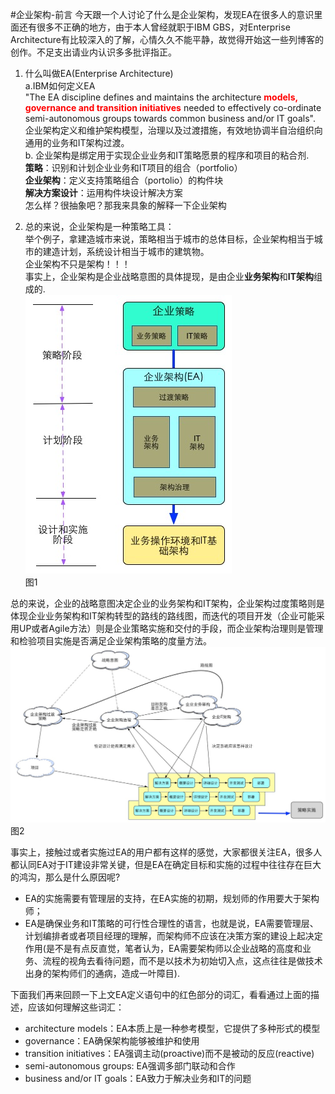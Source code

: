 #企业架构-前言
今天跟一个人讨论了什么是企业架构，发现EA在很多人的意识里面还有很多不正确的地方，由于本人曾经就职于IBM GBS，对Enterprise Architecture有比较深入的了解，心情久久不能平静，故觉得开始这一些列博客的创作。不足支出请业内认识多多批评指正。

1. 什么叫做EA(Enterprise Architecture)  
a.IBM如何定义EA  
"The EA discipline defines and maintains the architecture **<font color="red">models, governance and transition initiatives</font>** needed to effectively co-ordinate semi-autonomous groups towards common business and/or IT goals".  
企业架构定义和维护架构模型，治理以及过渡措施，有效地协调半自治组织向通用的业务和IT架构过渡。  
b. 企业架构是绑定用于实现企业业务和IT策略愿景的程序和项目的粘合剂.  
**策略**：识别和计划企业业务和IT项目的组合（portfolio）  
**企业架构**：定义支持策略组合（portolio）的构件块  
**解决方案设计**：运用构件块设计解决方案  
怎么样？很抽象吧？那我来具象的解释一下企业架构

2. 总的来说，企业架构是一种策略工具：  
举个例子，拿建造城市来说，策略相当于城市的总体目标，企业架构相当于城市的建造计划，系统设计相当于城市的建筑物。  
企业架构不只是架构！！！  
事实上，企业架构是企业战略意图的具体提现，是由企业**业务架构**和**IT架构**组成的.  
![EA Overview](images/ea-overview.jpg)  
图1  

总的来说，企业的战略意图决定企业的业务架构和IT架构，企业架构过度策略则是体现企业业务架构和IT架构转型的路线的路线图，而迭代的项目开发（企业可能采用UP或者Agile方法）则是企业策略实施和交付的手段，而企业架构治理则是管理和检验项目实施是否满足企业架构策略的度量方法。  
![EA Fills](images/Fills.jpg)  
图2

事实上，接触过或者实施过EA的用户都有这样的感觉，大家都很关注EA，很多人都认同EA对于IT建设非常关键，但是EA在确定目标和实施的过程中往往存在巨大的鸿沟，那么是什么原因呢? 
 
* EA的实施需要有管理层的支持，在EA实施的初期，规划师的作用要大于架构师；  
* EA是确保业务和IT策略的可行性合理性的语言，也就是说，EA需要管理层、计划编排者或者项目经理的理解，而架构师不应该在决策方案的建设上起决定作用(是不是有点反直觉，笔者认为，EA需要架构师以企业战略的高度和业务、流程的视角去看待问题，而不是以技术为初始切入点，这点往往是做技术出身的架构师们的通病，造成一叶障目).  

下面我们再来回顾一下上文EA定义语句中的红色部分的词汇，看看通过上面的描述，应该如何理解这些词汇：
  
* architecture models：EA本质上是一种参考模型，它提供了多种形式的模型  
* governance：EA确保架构能够被维护和使用  
* transition initiatives：EA强调主动(proactive)而不是被动的反应(reactive)  
* semi-autonomous groups: EA强调多部门联动和合作  
* business and/or IT goals：EA致力于解决业务和IT的问题


